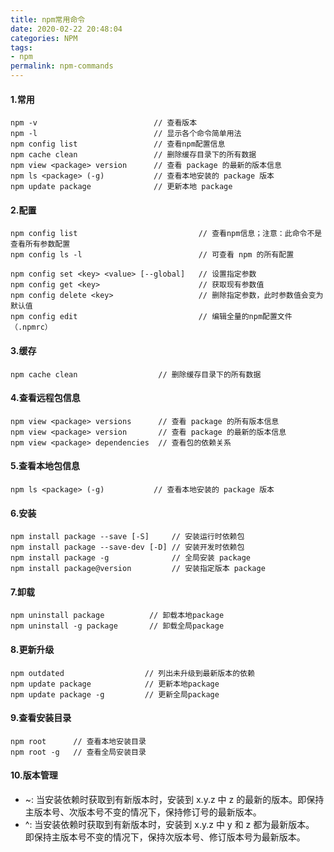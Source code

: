 ```yaml
---
title: npm常用命令
date: 2020-02-22 20:48:04
categories: NPM
tags:
- npm
permalink: npm-commands
---
```

#### 1.常用
```
npm -v                          // 查看版本
npm -l                          // 显示各个命令简单用法
npm config list                 // 查看npm配置信息
npm cache clean                 // 删除缓存目录下的所有数据
npm view <package> version      // 查看 package 的最新的版本信息
npm ls <package> (-g)           // 查看本地安装的 package 版本
npm update package              // 更新本地 package
```
<!--more-->

#### 2.配置
```
npm config list                           // 查看npm信息；注意：此命令不是查看所有参数配置
npm config ls -l                          // 可查看 npm 的所有配置

npm config set <key> <value> [--global]   // 设置指定参数
npm config get <key>                      // 获取现有参数值
npm config delete <key>                   // 删除指定参数，此时参数值会变为默认值
npm config edit                           // 编辑全量的npm配置文件（.npmrc）
```

#### 3.缓存
```
npm cache clean                  // 删除缓存目录下的所有数据
```

#### 4.查看远程包信息
```
npm view <package> versions      // 查看 package 的所有版本信息
npm view <package> version       // 查看 package 的最新的版本信息
npm view <package> dependencies  // 查看包的依赖关系
```

#### 5.查看本地包信息
```
npm ls <package> (-g)           // 查看本地安装的 package 版本
```

#### 6.安装
```
npm install package --save [-S]     // 安装运行时依赖包
npm install package --save-dev [-D] // 安装开发时依赖包
npm install package -g              // 全局安装 package
npm install package@version         // 安装指定版本 package
```

#### 7.卸载
```
npm uninstall package          // 卸载本地package
npm uninstall -g package       // 卸载全局package
```

#### 8.更新升级
```
npm outdated                  // 列出未升级到最新版本的依赖
npm update package            // 更新本地package
npm update package -g         // 更新全局package
```

#### 9.查看安装目录
```
npm root      // 查看本地安装目录
npm root -g   // 查看全局安装目录
```

#### 10.版本管理
- ~: 当安装依赖时获取到有新版本时，安装到 x.y.z 中 z 的最新的版本。即保持主版本号、次版本号不变的情况下，保持修订号的最新版本。
- ^: 当安装依赖时获取到有新版本时，安装到 x.y.z 中 y 和 z 都为最新版本。 即保持主版本号不变的情况下，保持次版本号、修订版本号为最新版本。
